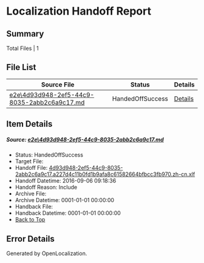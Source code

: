 # <a name='report-top'></a> Localization Handoff Report

## Summary
 Total Files | 1

## File List
 Source File | Status | Details 
 ----------- | ------ | ------- 
 [e2e\4d93d948-2ef5-44c9-8035-2abb2c6a9c17.md](https://github.com/OpenLocalizationTestOrg/ol-test0/blob/bf967ea2ca193de07dc5d7515aa9245b9ec70b7c/e2e/4d93d948-2ef5-44c9-8035-2abb2c6a9c17.md) | HandedOffSuccess | [Details](#75f8e28631a660767d3f66b3764afb2509760ff01)

## Item Details
##### <a name='75f8e28631a660767d3f66b3764afb2509760ff01'></a> Source: [e2e\4d93d948-2ef5-44c9-8035-2abb2c6a9c17.md](https://github.com/OpenLocalizationTestOrg/ol-test0/blob/bf967ea2ca193de07dc5d7515aa9245b9ec70b7c/e2e/4d93d948-2ef5-44c9-8035-2abb2c6a9c17.md)
* Status: HandedOffSuccess
* Target File: 
* Handoff File: [4d93d948-2ef5-44c9-8035-2abb2c6a9c17.a227d4c11b0fd1b9afa8c61582664bfbcc3fb970.zh-cn.xlf](https://github.com/OpenLocalizationTestOrg/ol-test0-handoff/blob/8c5318196f7bfd0b537c73734d8a39a99e08ceaa/ol-handoff/OpenLocalizationTestOrg/ol-test0-zhcn/ci/ht/4d93d948-2ef5-44c9-8035-2abb2c6a9c17.a227d4c11b0fd1b9afa8c61582664bfbcc3fb970.zh-cn.xlf)
* Handoff Datetime: 2016-09-06 09:18:36
* Handoff Reason: Include
* Archive File: 
* Archive Datetime: 0001-01-01 00:00:00
* Handback File: 
* Handback Datetime: 0001-01-01 00:00:00
* [Back to Top](#report-top)


## Error Details

Generated by OpenLocalization.
